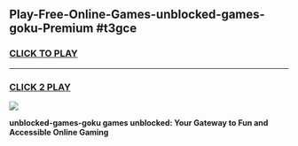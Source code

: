 
## Play-Free-Online-Games-unblocked-games-goku-Premium #t3gce
<h3>
<a href="https://premium.freeplayer.one?title=unblocked-games-goku&ref=8M">CLICK TO PLAY</a></h3>
<hr>

<h3>
<a href="https://premium.freeplayer.one?title=unblocked-games-goku&ref=8M">CLICK 2 PLAY</a>
  
</h3>

<a href="https://premium.freeplayer.one?title=unblocked-games-goku&ref=8M"><img src="https://clearcache.store/games.png"></a>


**unblocked-games-goku games unblocked: Your Gateway to Fun and Accessible Online Gaming**
